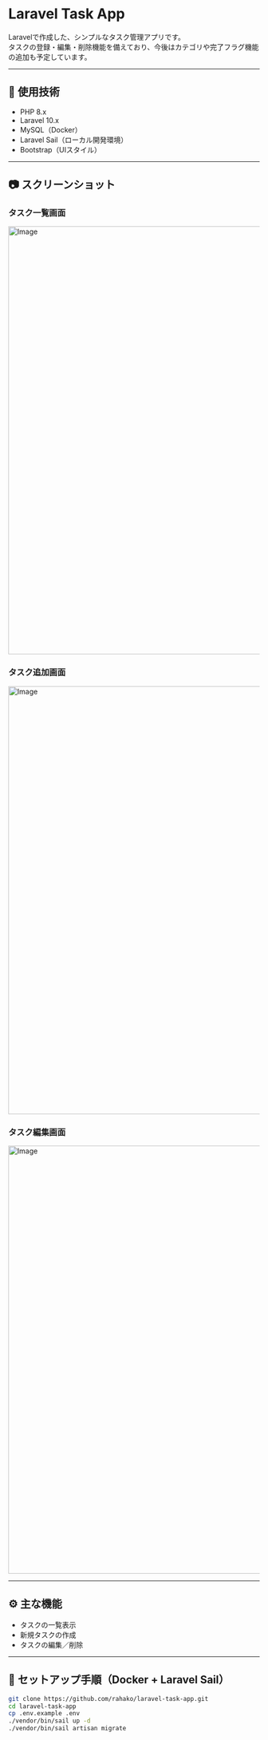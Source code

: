 # Laravel Task App

Laravelで作成した、シンプルなタスク管理アプリです。  
タスクの登録・編集・削除機能を備えており、今後はカテゴリや完了フラグ機能の追加も予定しています。

---

## 🔧 使用技術

- PHP 8.x
- Laravel 10.x
- MySQL（Docker）
- Laravel Sail（ローカル開発環境）
- Bootstrap（UIスタイル）

---

## 📷 スクリーンショット

### タスク一覧画面
<img width="1360" height="858" alt="Image" src="https://github.com/user-attachments/assets/1e487d87-c905-4b0f-9898-ec4eaf92db5c" />

### タスク追加画面
<img width="1360" height="858" alt="Image" src="https://github.com/user-attachments/assets/ee06765c-e5c3-4e6a-b10c-fcba9c795580" />

### タスク編集画面
<img width="1360" height="858" alt="Image" src="https://github.com/user-attachments/assets/20ea4374-e5cd-4c25-8491-4c50651737f4" />


---

## ⚙️ 主な機能

- タスクの一覧表示
- 新規タスクの作成
- タスクの編集／削除

---

## 🚀 セットアップ手順（Docker + Laravel Sail）

```bash
git clone https://github.com/rahako/laravel-task-app.git
cd laravel-task-app
cp .env.example .env
./vendor/bin/sail up -d
./vendor/bin/sail artisan migrate

